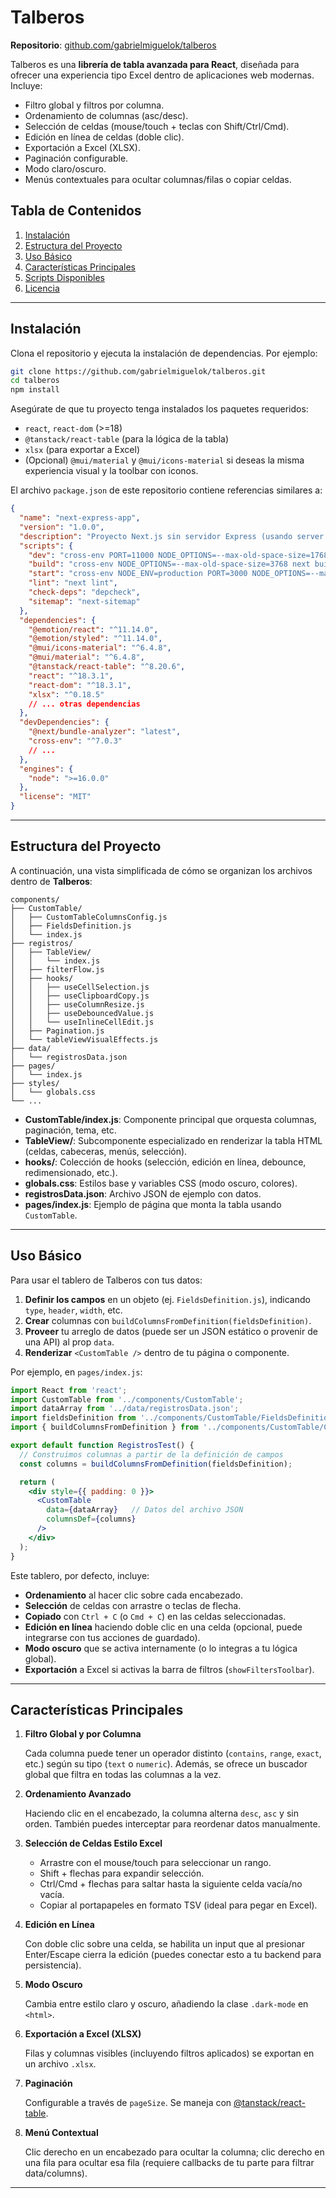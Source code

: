 # Talberos

**Repositorio**: [github.com/gabrielmiguelok/talberos](https://github.com/gabrielmiguelok/talberos)

Talberos es una **librería de tabla avanzada para React**, diseñada para ofrecer una experiencia tipo Excel dentro de aplicaciones web modernas. Incluye:

- Filtro global y filtros por columna.
- Ordenamiento de columnas (asc/desc).
- Selección de celdas (mouse/touch + teclas con Shift/Ctrl/Cmd).
- Edición en línea de celdas (doble clic).
- Exportación a Excel (XLSX).
- Paginación configurable.
- Modo claro/oscuro.
- Menús contextuales para ocultar columnas/filas o copiar celdas.

## Tabla de Contenidos

1. [Instalación](#instalación)
2. [Estructura del Proyecto](#estructura-del-proyecto)
3. [Uso Básico](#uso-básico)
4. [Características Principales](#características-principales)
5. [Scripts Disponibles](#scripts-disponibles)
6. [Licencia](#licencia)

---

## Instalación

Clona el repositorio y ejecuta la instalación de dependencias. Por ejemplo:

```bash
git clone https://github.com/gabrielmiguelok/talberos.git
cd talberos
npm install
```

Asegúrate de que tu proyecto tenga instalados los paquetes requeridos:
- `react`, `react-dom` (>=18)
- `@tanstack/react-table` (para la lógica de la tabla)
- `xlsx` (para exportar a Excel)
- (Opcional) `@mui/material` y `@mui/icons-material` si deseas la misma experiencia visual y la toolbar con iconos.

El archivo `package.json` de este repositorio contiene referencias similares a:

```json
{
  "name": "next-express-app",
  "version": "1.0.0",
  "description": "Proyecto Next.js sin servidor Express (usando server interno de Next).",
  "scripts": {
    "dev": "cross-env PORT=11000 NODE_OPTIONS=--max-old-space-size=1768 next dev",
    "build": "cross-env NODE_OPTIONS=--max-old-space-size=3768 next build",
    "start": "cross-env NODE_ENV=production PORT=3000 NODE_OPTIONS=--max-old-space-size=1768 next start",
    "lint": "next lint",
    "check-deps": "depcheck",
    "sitemap": "next-sitemap"
  },
  "dependencies": {
    "@emotion/react": "^11.14.0",
    "@emotion/styled": "^11.14.0",
    "@mui/icons-material": "^6.4.8",
    "@mui/material": "^6.4.8",
    "@tanstack/react-table": "^8.20.6",
    "react": "^18.3.1",
    "react-dom": "^18.3.1",
    "xlsx": "^0.18.5"
    // ... otras dependencias
  },
  "devDependencies": {
    "@next/bundle-analyzer": "latest",
    "cross-env": "^7.0.3"
    // ...
  },
  "engines": {
    "node": ">=16.0.0"
  },
  "license": "MIT"
}
```

---
## Estructura del Proyecto

A continuación, una vista simplificada de cómo se organizan los archivos dentro de **Talberos**:

```
components/
├── CustomTable/
│   ├── CustomTableColumnsConfig.js
│   ├── FieldsDefinition.js
│   └── index.js
├── registros/
│   ├── TableView/
│   │   └── index.js
│   ├── filterFlow.js
│   ├── hooks/
│   │   ├── useCellSelection.js
│   │   ├── useClipboardCopy.js
│   │   ├── useColumnResize.js
│   │   ├── useDebouncedValue.js
│   │   └── useInlineCellEdit.js
│   ├── Pagination.js
│   └── tableViewVisualEffects.js
├── data/
│   └── registrosData.json
├── pages/
│   └── index.js
├── styles/
│   └── globals.css
└── ...

```

- **CustomTable/index.js**: Componente principal que orquesta columnas, paginación, tema, etc.
- **TableView/**: Subcomponente especializado en renderizar la tabla HTML (celdas, cabeceras, menús, selección).
- **hooks/**: Colección de hooks (selección, edición en línea, debounce, redimensionado, etc.).
- **globals.css**: Estilos base y variables CSS (modo oscuro, colores).
- **registrosData.json**: Archivo JSON de ejemplo con datos.
- **pages/index.js**: Ejemplo de página que monta la tabla usando `CustomTable`.

---

## Uso Básico

Para usar el tablero de Talberos con tus datos:

1. **Definir los campos** en un objeto (ej. `FieldsDefinition.js`), indicando `type`, `header`, `width`, etc.
2. **Crear** columnas con `buildColumnsFromDefinition(fieldsDefinition)`.
3. **Proveer** tu arreglo de datos (puede ser un JSON estático o provenir de una API) al prop `data`.
4. **Renderizar** `<CustomTable />` dentro de tu página o componente.

Por ejemplo, en `pages/index.js`:

```jsx
import React from 'react';
import CustomTable from '../components/CustomTable';
import dataArray from '../data/registrosData.json';
import fieldsDefinition from '../components/CustomTable/FieldsDefinition';
import { buildColumnsFromDefinition } from '../components/CustomTable/CustomTableColumnsConfig';

export default function RegistrosTest() {
  // Construimos columnas a partir de la definición de campos
  const columns = buildColumnsFromDefinition(fieldsDefinition);

  return (
    <div style={{ padding: 0 }}>
      <CustomTable
        data={dataArray}   // Datos del archivo JSON
        columnsDef={columns}
      />
    </div>
  );
}

```

Este tablero, por defecto, incluye:

- **Ordenamiento** al hacer clic sobre cada encabezado.
- **Selección** de celdas con arrastre o teclas de flecha.
- **Copiado** con `Ctrl + C` (o `Cmd + C`) en las celdas seleccionadas.
- **Edición en línea** haciendo doble clic en una celda (opcional, puede integrarse con tus acciones de guardado).
- **Modo oscuro** que se activa internamente (o lo integras a tu lógica global).
- **Exportación** a Excel si activas la barra de filtros (`showFiltersToolbar`).

---

## Características Principales

1. **Filtro Global y por Columna**

    Cada columna puede tener un operador distinto (`contains`, `range`, `exact`, etc.) según su tipo (`text` o `numeric`). Además, se ofrece un buscador global que filtra en todas las columnas a la vez.

2. **Ordenamiento Avanzado**

    Haciendo clic en el encabezado, la columna alterna `desc`, `asc` y sin orden. También puedes interceptar para reordenar datos manualmente.

3. **Selección de Celdas Estilo Excel**
    - Arrastre con el mouse/touch para seleccionar un rango.
    - Shift + flechas para expandir selección.
    - Ctrl/Cmd + flechas para saltar hasta la siguiente celda vacía/no vacía.
    - Copiar al portapapeles en formato TSV (ideal para pegar en Excel).
4. **Edición en Línea**

    Con doble clic sobre una celda, se habilita un input que al presionar Enter/Escape cierra la edición (puedes conectar esto a tu backend para persistencia).

5. **Modo Oscuro**

    Cambia entre estilo claro y oscuro, añadiendo la clase `.dark-mode` en `<html>`.

6. **Exportación a Excel (XLSX)**

    Filas y columnas visibles (incluyendo filtros aplicados) se exportan en un archivo `.xlsx`.

7. **Paginación**

    Configurable a través de `pageSize`. Se maneja con [@tanstack/react-table](https://tanstack.com/table/v8).

8. **Menú Contextual**

    Clic derecho en un encabezado para ocultar la columna; clic derecho en una fila para ocultar esa fila (requiere callbacks de tu parte para filtrar data/columns).


---
